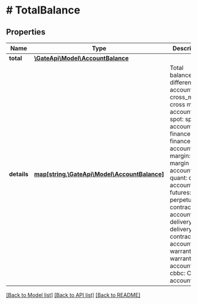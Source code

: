 # # TotalBalance

## Properties

Name | Type | Description | Notes
------------ | ------------- | ------------- | -------------
**total** | [**\GateApi\Model\AccountBalance**](AccountBalance.md) |  | [optional] 
**details** | [**map[string,\GateApi\Model\AccountBalance]**](AccountBalance.md) | Total balances in different accounts  - cross_margin: cross margin account - spot: spot account - finance: finance account - margin: margin account - quant: quant account - futures: perpetual contract account - delivery: delivery contract account - warrant: warrant account - cbbc: CBBC account | [optional] 

[[Back to Model list]](../../README.md#documentation-for-models) [[Back to API list]](../../README.md#documentation-for-api-endpoints) [[Back to README]](../../README.md)
